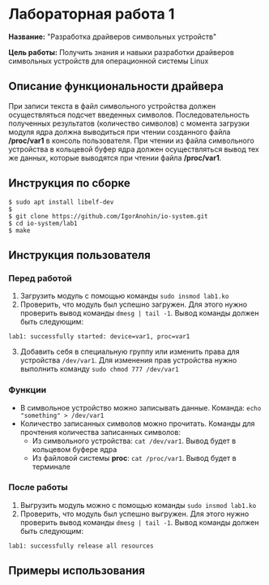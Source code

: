 # Лабораторная работа 1

**Название:** "Разработка драйверов символьных устройств"

**Цель работы:** Получить знания и навыки разработки драйверов символьных устройств для операционной системы Linux

## Описание функциональности драйвера

При записи текста в файл символьного устройства должен осуществляться подсчет введенных символов. Последовательность полученных результатов (количество символов) с момента загрузки модуля ядра должна выводиться при чтении созданного файла **/proc/var1** в консоль пользователя.
При чтении из файла символьного устройства в кольцевой буфер ядра должен осуществляться вывод тех же данных, которые выводятся при чтении файла **/proc/var1**.

## Инструкция по сборке

```shell
$ sudo apt install libelf-dev
$
$ git clone https://github.com/IgorAnohin/io-system.git
$ cd io-system/lab1
$ make
```

## Инструкция пользователя
### Перед работой
1) Загрузить модуль с помощью команды `sudo insmod lab1.ko`
2) Проверить, что модуль был успешно загружен. Для этого нужно проверить вывод команды `dmesg | tail -1`. Вывод команды должен быть следующим:
```
lab1: successfully started: device=var1, proc=var1
```
3) Добавить себя в специальную группу или изменить права для устройства `/dev/var1`. Для изменения прав устройства нужно выполнить команду `sudo chmod 777 /dev/var1`

### Функции
- В символьное устройство можно записывать данные. Команда: `echo "something" > /dev/var1`
- Количество записанных символов можно прочитать. Команды для прочтения количества записанных символов:
    - Из символьного устройства: `cat /dev/var1`. Вывод будет в кольцевом буфере ядра
    - Из файловой системы **proc**: `cat /proc/var1`. Вывод будет в терминале

### После работы
1) Выгрузить модуль можно с помощью команды `sudo insmod lab1.ko`
2) Проверить, что модуль был успешно выгружен. Для этого нужно проверить вывод команды `dmesg | tail -1`. Вывод команды должен быть следующим:
```
lab1: successfully release all resources
```

## Примеры использования


